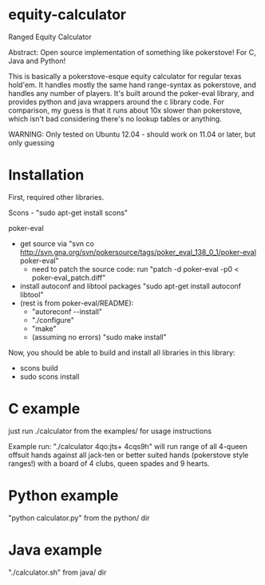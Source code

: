 equity-calculator
=================

Ranged Equity Calculator

Abstract: Open source implementation of something like pokerstove! For C, Java and Python!

This is basically a pokerstove-esque equity calculator for regular texas
hold'em. It handles mostly the same hand range-syntax as pokerstove, and handles
any number of players. It's built around the poker-eval library, and provides
python and java wrappers around the c library code. For comparison, my guess is
that it runs about 10x slower than pokerstove, which isn't bad considering
there's no lookup tables or anything.

WARNING: Only tested on Ubuntu 12.04 - should work on 11.04 or later, but only guessing

Installation
============

First, required other libraries.

Scons - "sudo apt-get install scons"

poker-eval
 - get source via "svn co http://svn.gna.org/svn/pokersource/tags/poker_eval_138_0_1/poker-eval poker-eval"
   - need to patch the source code: run "patch -d poker-eval -p0 < poker-eval_patch.diff"
 - install autoconf and libtool packages "sudo apt-get install autoconf libtool"
 - (rest is from poker-eval/README):
   - "autoreconf --install"
   - "./configure"
   - "make"
   - (assuming no errors) "sudo make install"

Now, you should be able to build and install all libraries in this library:

 - scons build
 - sudo scons install

C example
=========

just run ./calculator from the examples/ for usage instructions

Example run: "./calculator 4qo:jts+ 4cqs9h" will run range of all 4-queen
 offsuit hands against all jack-ten or better suited hands (pokerstove style
 ranges!) with a board of 4 clubs, queen spades and 9 hearts.

Python example
==============

"python calculator.py" from the python/ dir

Java example
============

"./calculator.sh" from java/ dir
